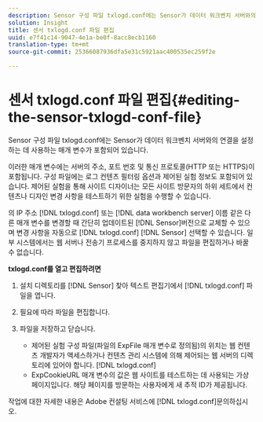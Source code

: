 ```yaml
---
description: Sensor 구성 파일 txlogd.conf에는 Sensor가 데이터 워크벤치 서버와의 연결을 설정하는 데 사용하는 매개 변수가 포함되어 있습니다.
solution: Insight
title: 센서 txlogd.conf 파일 편집
uuid: e7f41c14-9047-4e1a-be0f-8acc8ecb1160
translation-type: tm+mt
source-git-commit: 25366087936dfa5e31c5921aac400535ec259f2e

---
```



# 센서 txlogd.conf 파일 편집{#editing-the-sensor-txlogd-conf-file}

Sensor 구성 파일 txlogd.conf에는 Sensor가 데이터 워크벤치 서버와의 연결을 설정하는 데 사용하는 매개 변수가 포함되어 있습니다.

이러한 매개 변수에는 서버의 주소, 포트 번호 및 통신 프로토콜(HTTP 또는 HTTPS)이 포함됩니다. 구성 파일에는 로그 컨텐츠 필터링 옵션과 제어된 실험 정보도 포함되어 있습니다. 제어된 실험을 통해 사이트 디자이너는 모든 사이트 방문자의 하위 세트에서 컨텐츠나 디자인 변경 사항을 테스트하기 위한 실험을 수행할 수 있습니다.

의 IP 주소 [!DNL txlogd.conf] 또는 [!DNL data workbench server] 이름 같은 다른 매개 변수를 변경할 때 간단히 업데이트된 [!DNL Sensor]버전으로 교체할 수 있으며 변경 사항을 자동으로 [!DNL txlogd.conf] [!DNL Sensor] 선택할 수 있습니다. 일부 시스템에서는 웹 서버나 전송기 프로세스를 중지하지 않고 파일을 편집하거나 바꿀 수 없습니다.

**txlogd.conf를 열고 편집하려면**

1. 설치 디렉토리를 [!DNL Sensor] 찾아 텍스트 편집기에서 [!DNL txlogd.conf] 파일을 엽니다.
1. 필요에 따라 파일을 편집합니다.
1. 파일을 저장하고 닫습니다.

   * 제어된 실험 구성 파일(파일의 ExpFile 매개 변수로 정의됨)의 위치는 웹 컨텐츠 개발자가 액세스하거나 컨텐츠 관리 시스템에 의해 제어되는 웹 서버의 디렉토리에 있어야 합니다. [!DNL txlogd.conf]
   * ExpCookieURL 매개 변수의 값은 웹 사이트를 테스트하는 데 사용되는 가상 페이지입니다. 해당 페이지를 방문하는 사용자에게 새 추적 ID가 제공됩니다.

작업에 대한 자세한 내용은 Adobe 컨설팅 서비스에 [!DNL txlogd.conf]문의하십시오.
